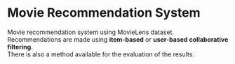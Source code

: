 # Movie Recommendation System
Movie recommendation system using MovieLens dataset.
<br/>
Recommendations are made using **item-based** or **user-based collaborative filtering**.
<br />
There is also a method available for the evaluation of the results.
